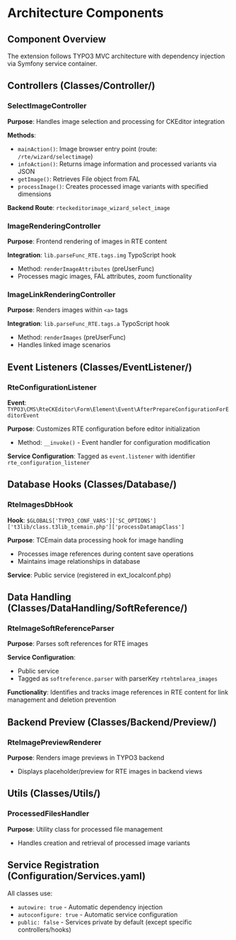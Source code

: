 # Architecture Components

## Component Overview
The extension follows TYPO3 MVC architecture with dependency injection via Symfony service container.

## Controllers (Classes/Controller/)

### SelectImageController
**Purpose**: Handles image selection and processing for CKEditor integration

**Methods**:
- `mainAction()`: Image browser entry point (route: `/rte/wizard/selectimage`)
- `infoAction()`: Returns image information and processed variants via JSON
- `getImage()`: Retrieves File object from FAL
- `processImage()`: Creates processed image variants with specified dimensions

**Backend Route**: `rteckeditorimage_wizard_select_image`

### ImageRenderingController
**Purpose**: Frontend rendering of images in RTE content

**Integration**: `lib.parseFunc_RTE.tags.img` TypoScript hook
- Method: `renderImageAttributes` (preUserFunc)
- Processes magic images, FAL attributes, zoom functionality

### ImageLinkRenderingController
**Purpose**: Renders images within `<a>` tags

**Integration**: `lib.parseFunc_RTE.tags.a` TypoScript hook
- Method: `renderImages` (preUserFunc)
- Handles linked image scenarios

## Event Listeners (Classes/EventListener/)

### RteConfigurationListener
**Event**: `TYPO3\CMS\RteCKEditor\Form\Element\Event\AfterPrepareConfigurationForEditorEvent`

**Purpose**: Customizes RTE configuration before editor initialization
- Method: `__invoke()` - Event handler for configuration modification

**Service Configuration**: Tagged as `event.listener` with identifier `rte_configuration_listener`

## Database Hooks (Classes/Database/)

### RteImagesDbHook
**Hook**: `$GLOBALS['TYPO3_CONF_VARS']['SC_OPTIONS']['t3lib/class.t3lib_tcemain.php']['processDatamapClass']`

**Purpose**: TCEmain data processing hook for image handling
- Processes image references during content save operations
- Maintains image relationships in database

**Service**: Public service (registered in ext_localconf.php)

## Data Handling (Classes/DataHandling/SoftReference/)

### RteImageSoftReferenceParser
**Purpose**: Parses soft references for RTE images

**Service Configuration**:
- Public service
- Tagged as `softreference.parser` with parserKey `rtehtmlarea_images`

**Functionality**: Identifies and tracks image references in RTE content for link management and deletion prevention

## Backend Preview (Classes/Backend/Preview/)

### RteImagePreviewRenderer
**Purpose**: Renders image previews in TYPO3 backend
- Displays placeholder/preview for RTE images in backend views

## Utils (Classes/Utils/)

### ProcessedFilesHandler
**Purpose**: Utility class for processed file management
- Handles creation and retrieval of processed image variants

## Service Registration (Configuration/Services.yaml)
All classes use:
- `autowire: true` - Automatic dependency injection
- `autoconfigure: true` - Automatic service configuration
- `public: false` - Services private by default (except specific controllers/hooks)
